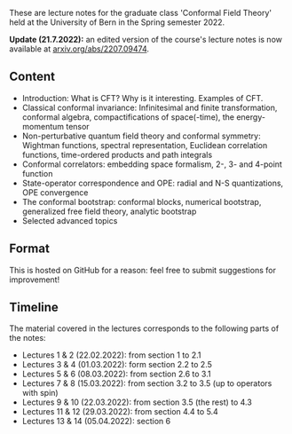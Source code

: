 These are lecture notes for the graduate class 'Conformal Field Theory' held at the University of Bern in the Spring semester 2022.

**Update (21.7.2022):** an edited version of the course's lecture notes is now available at [arxiv.org/abs/2207.09474](https://arxiv.org/abs/2207.09474).

Content
-------

- Introduction: What is CFT? Why is it interesting. Examples of CFT.
- Classical conformal invariance: Infinitesimal and finite transformation, conformal algebra, compactifications of space(-time), the energy-momentum tensor
- Non-perturbative quantum field theory and conformal symmetry: Wightman functions, spectral representation, Euclidean correlation functions, time-ordered products and path integrals
- Conformal correlators: embedding space formalism, 2-, 3- and 4-point function
- State-operator correspondence and OPE: radial and N-S quantizations, OPE convergence
- The conformal bootstrap: conformal blocks, numerical bootstrap, generalized free field theory, analytic bootstrap
- Selected advanced topics

Format
------

This is hosted on GitHub for a reason: feel free to submit suggestions for improvement!


Timeline
--------

The material covered in the lectures corresponds to the following parts of the notes:
- Lectures 1 & 2 (22.02.2022): from section 1 to 2.1
- Lectures 3 & 4 (01.03.2022): form section 2.2 to 2.5
- Lectures 5 & 6 (08.03.2022): from section 2.6 to 3.1
- Lectures 7 & 8 (15.03.2022): from section 3.2 to 3.5 (up to operators with spin)
- Lectures 9 & 10 (22.03.2022): from section 3.5 (the rest) to 4.3
- Lectures 11 & 12 (29.03.2022): from section 4.4 to 5.4
- Lectures 13 & 14 (05.04.2022): section 6


